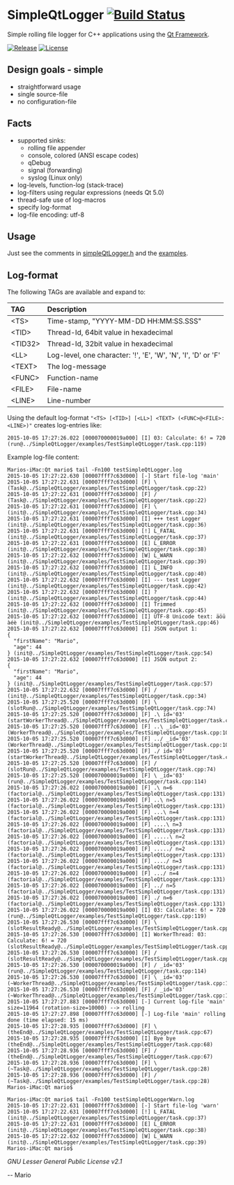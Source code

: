 # SimpleQtLogger [![Build Status](https://travis-ci.org/Mokolea/SimpleQtLogger.svg)](https://travis-ci.org/Mokolea/SimpleQtLogger)

Simple rolling file logger for C++ applications using the [Qt Framework](https://doc.qt.io).

[![Release](https://img.shields.io/github/release/Mokolea/SimpleQtLogger.svg)](https://github.com/Mokolea/SimpleQtLogger/releases)
[![License](https://img.shields.io/github/license/Mokolea/SimpleQtLogger.svg)](LICENSE)

## Design goals - simple
 - straightforward usage
 - single source-file
 - no configuration-file

## Facts
 - supported sinks:
    - rolling file appender
    - console, colored (ANSI escape codes)
    - qDebug
    - signal (forwarding)
    - syslog (Linux only)
 - log-levels, function-log (stack-trace)
 - log-filters using regular expressions (needs Qt 5.0)
 - thread-safe use of log-macros
 - specify log-format
 - log-file encoding: utf-8
 
## Usage
Just see the comments in [simpleQtLogger.h](simpleQtLogger.h) and the [examples](examples).

## Log-format
The following TAGs are available and expand to:

| TAG | Description |
| :--- | :--- |
| \<TS\> | Time-stamp, "YYYY-MM-DD HH:MM:SS.SSS" |
| \<TID\> | Thread-Id, 64bit value in hexadecimal |
| \<TID32\> | Thread-Id, 32bit value in hexadecimal |
| \<LL\> | Log-level, one character: '!', 'E', 'W', 'N', 'I', 'D' or 'F' |
| \<TEXT\> | The log-message |
| \<FUNC\> | Function-name |
| \<FILE\> | File-name |
| \<LINE\> | Line-number |

Using the default log-format `"<TS> [<TID>] [<LL>] <TEXT> (<FUNC>@<FILE>:<LINE>)"` creates log-entries like:
```
2015-10-05 17:27:26.022 [000070000019a000] [I] 03: Calculate: 6! = 720 (run@../SimpleQtLogger/examples/TestSimpleQtLogger/task.cpp:119)
```

Example log-file content:
```
Marios-iMac:Qt mario$ tail -Fn100 testSimpleQtLogger.log
2015-10-05 17:27:22.630 [00007fff7c63d000] [-] Start file-log 'main'
2015-10-05 17:27:22.631 [00007fff7c63d000] [F] \ (Task@../SimpleQtLogger/examples/TestSimpleQtLogger/task.cpp:22)
2015-10-05 17:27:22.631 [00007fff7c63d000] [F] / (Task@../SimpleQtLogger/examples/TestSimpleQtLogger/task.cpp:22)
2015-10-05 17:27:22.631 [00007fff7c63d000] [F] \ (init@../SimpleQtLogger/examples/TestSimpleQtLogger/task.cpp:34)
2015-10-05 17:27:22.631 [00007fff7c63d000] [I] +++ test Logger (init@../SimpleQtLogger/examples/TestSimpleQtLogger/task.cpp:36)
2015-10-05 17:27:22.631 [00007fff7c63d000] [!] L_FATAL (init@../SimpleQtLogger/examples/TestSimpleQtLogger/task.cpp:37)
2015-10-05 17:27:22.631 [00007fff7c63d000] [E] L_ERROR (init@../SimpleQtLogger/examples/TestSimpleQtLogger/task.cpp:38)
2015-10-05 17:27:22.632 [00007fff7c63d000] [W] L_WARN (init@../SimpleQtLogger/examples/TestSimpleQtLogger/task.cpp:39)
2015-10-05 17:27:22.632 [00007fff7c63d000] [I] L_INFO (init@../SimpleQtLogger/examples/TestSimpleQtLogger/task.cpp:40)
2015-10-05 17:27:22.632 [00007fff7c63d000] [I] --- test Logger (init@../SimpleQtLogger/examples/TestSimpleQtLogger/task.cpp:42)
2015-10-05 17:27:22.632 [00007fff7c63d000] [I] ? (init@../SimpleQtLogger/examples/TestSimpleQtLogger/task.cpp:44)
2015-10-05 17:27:22.632 [00007fff7c63d000] [I] Trimmed (init@../SimpleQtLogger/examples/TestSimpleQtLogger/task.cpp:45)
2015-10-05 17:27:22.632 [00007fff7c63d000] [I] UTF-8 Unicode text: äöü àéè (init@../SimpleQtLogger/examples/TestSimpleQtLogger/task.cpp:46)
2015-10-05 17:27:22.632 [00007fff7c63d000] [I] JSON output 1:
{
  "firstName": "Mario",
  "age": 44
} (init@../SimpleQtLogger/examples/TestSimpleQtLogger/task.cpp:54)
2015-10-05 17:27:22.632 [00007fff7c63d000] [I] JSON output 2:
{
  "firstName": "Mario",
  "age": 44
} (init@../SimpleQtLogger/examples/TestSimpleQtLogger/task.cpp:57)
2015-10-05 17:27:22.632 [00007fff7c63d000] [F] / (init@../SimpleQtLogger/examples/TestSimpleQtLogger/task.cpp:34)
2015-10-05 17:27:25.520 [00007fff7c63d000] [F] \ (slotRun@../SimpleQtLogger/examples/TestSimpleQtLogger/task.cpp:74)
2015-10-05 17:27:25.520 [00007fff7c63d000] [F] .\ id='03' (startWorkerThread@../SimpleQtLogger/examples/TestSimpleQtLogger/task.cpp:88)
2015-10-05 17:27:25.520 [00007fff7c63d000] [F] ..\ _id='03' (WorkerThread@../SimpleQtLogger/examples/TestSimpleQtLogger/task.cpp:102)
2015-10-05 17:27:25.520 [00007fff7c63d000] [F] ../ _id='03' (WorkerThread@../SimpleQtLogger/examples/TestSimpleQtLogger/task.cpp:102)
2015-10-05 17:27:25.520 [00007fff7c63d000] [F] ./ id='03' (startWorkerThread@../SimpleQtLogger/examples/TestSimpleQtLogger/task.cpp:88)
2015-10-05 17:27:25.520 [00007fff7c63d000] [F] / (slotRun@../SimpleQtLogger/examples/TestSimpleQtLogger/task.cpp:74)
2015-10-05 17:27:25.520 [000070000019a000] [F] \ _id='03' (run@../SimpleQtLogger/examples/TestSimpleQtLogger/task.cpp:114)
2015-10-05 17:27:26.022 [000070000019a000] [F] .\ n=6 (factorial@../SimpleQtLogger/examples/TestSimpleQtLogger/task.cpp:131)
2015-10-05 17:27:26.022 [000070000019a000] [F] ..\ n=5 (factorial@../SimpleQtLogger/examples/TestSimpleQtLogger/task.cpp:131)
2015-10-05 17:27:26.022 [000070000019a000] [F] ...\ n=4 (factorial@../SimpleQtLogger/examples/TestSimpleQtLogger/task.cpp:131)
2015-10-05 17:27:26.022 [000070000019a000] [F] ....\ n=3 (factorial@../SimpleQtLogger/examples/TestSimpleQtLogger/task.cpp:131)
2015-10-05 17:27:26.022 [000070000019a000] [F] .....\ n=2 (factorial@../SimpleQtLogger/examples/TestSimpleQtLogger/task.cpp:131)
2015-10-05 17:27:26.022 [000070000019a000] [F] ...../ n=2 (factorial@../SimpleQtLogger/examples/TestSimpleQtLogger/task.cpp:131)
2015-10-05 17:27:26.022 [000070000019a000] [F] ..../ n=3 (factorial@../SimpleQtLogger/examples/TestSimpleQtLogger/task.cpp:131)
2015-10-05 17:27:26.022 [000070000019a000] [F] .../ n=4 (factorial@../SimpleQtLogger/examples/TestSimpleQtLogger/task.cpp:131)
2015-10-05 17:27:26.022 [000070000019a000] [F] ../ n=5 (factorial@../SimpleQtLogger/examples/TestSimpleQtLogger/task.cpp:131)
2015-10-05 17:27:26.022 [000070000019a000] [F] ./ n=6 (factorial@../SimpleQtLogger/examples/TestSimpleQtLogger/task.cpp:131)
2015-10-05 17:27:26.022 [000070000019a000] [I] 03: Calculate: 6! = 720 (run@../SimpleQtLogger/examples/TestSimpleQtLogger/task.cpp:119)
2015-10-05 17:27:26.530 [00007fff7c63d000] [F] \ (slotResultReady@../SimpleQtLogger/examples/TestSimpleQtLogger/task.cpp:82)
2015-10-05 17:27:26.530 [00007fff7c63d000] [I] WorkerThread: 03: Calculate: 6! = 720 (slotResultReady@../SimpleQtLogger/examples/TestSimpleQtLogger/task.cpp:83)
2015-10-05 17:27:26.530 [00007fff7c63d000] [F] / (slotResultReady@../SimpleQtLogger/examples/TestSimpleQtLogger/task.cpp:82)
2015-10-05 17:27:26.530 [000070000019a000] [F] / _id='03' (run@../SimpleQtLogger/examples/TestSimpleQtLogger/task.cpp:114)
2015-10-05 17:27:26.530 [00007fff7c63d000] [F] \ _id='03' (~WorkerThread@../SimpleQtLogger/examples/TestSimpleQtLogger/task.cpp:108)
2015-10-05 17:27:26.530 [00007fff7c63d000] [F] / _id='03' (~WorkerThread@../SimpleQtLogger/examples/TestSimpleQtLogger/task.cpp:108)
2015-10-05 17:27:27.883 [00007fff7c63d000] [-] Current log-file 'main' size=11964 (rotation-size=10000) --> rolling
2015-10-05 17:27:27.898 [00007fff7c63d000] [-] Log-file 'main' rolling done (time elapsed: 15 ms)
2015-10-05 17:27:28.935 [00007fff7c63d000] [F] \ (theEnd@../SimpleQtLogger/examples/TestSimpleQtLogger/task.cpp:67)
2015-10-05 17:27:28.935 [00007fff7c63d000] [I] Bye bye (theEnd@../SimpleQtLogger/examples/TestSimpleQtLogger/task.cpp:68)
2015-10-05 17:27:28.936 [00007fff7c63d000] [F] / (theEnd@../SimpleQtLogger/examples/TestSimpleQtLogger/task.cpp:67)
2015-10-05 17:27:28.936 [00007fff7c63d000] [F] \ (~Task@../SimpleQtLogger/examples/TestSimpleQtLogger/task.cpp:28)
2015-10-05 17:27:28.936 [00007fff7c63d000] [F] / (~Task@../SimpleQtLogger/examples/TestSimpleQtLogger/task.cpp:28)
Marios-iMac:Qt mario$
```

```
Marios-iMac:Qt mario$ tail -Fn100 testSimpleQtLoggerWarn.log
2015-10-05 17:27:22.631 [00007fff7c63d000] [-] Start file-log 'warn'
2015-10-05 17:27:22.631 [00007fff7c63d000] [!] L_FATAL (init@../SimpleQtLogger/examples/TestSimpleQtLogger/task.cpp:37)
2015-10-05 17:27:22.631 [00007fff7c63d000] [E] L_ERROR (init@../SimpleQtLogger/examples/TestSimpleQtLogger/task.cpp:38)
2015-10-05 17:27:22.632 [00007fff7c63d000] [W] L_WARN (init@../SimpleQtLogger/examples/TestSimpleQtLogger/task.cpp:39)
Marios-iMac:Qt mario$
```

*GNU Lesser General Public License v2.1*

-- Mario
